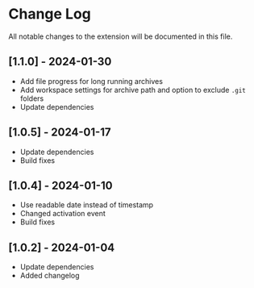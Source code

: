 # Change Log

All notable changes to the extension will be documented in this file.

## [1.1.0] - 2024-01-30

- Add file progress for long running archives
- Add workspace settings for archive path and option to exclude `.git` folders
- Update dependencies

## [1.0.5] - 2024-01-17

- Update dependencies
- Build fixes

## [1.0.4] - 2024-01-10

- Use readable date instead of timestamp
- Changed activation event
- Build fixes

## [1.0.2] - 2024-01-04

- Update dependencies
- Added changelog
